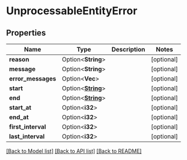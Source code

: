# UnprocessableEntityError

## Properties

Name | Type | Description | Notes
------------ | ------------- | ------------- | -------------
**reason** | Option<**String**> |  | [optional]
**message** | Option<**String**> |  | [optional]
**error_messages** | Option<**Vec<String>**> |  | [optional]
**start** | Option<[**String**](string.md)> |  | [optional]
**end** | Option<[**String**](string.md)> |  | [optional]
**start_at** | Option<**i32**> |  | [optional]
**end_at** | Option<**i32**> |  | [optional]
**first_interval** | Option<**i32**> |  | [optional]
**last_interval** | Option<**i32**> |  | [optional]

[[Back to Model list]](../README.md#documentation-for-models) [[Back to API list]](../README.md#documentation-for-api-endpoints) [[Back to README]](../README.md)


